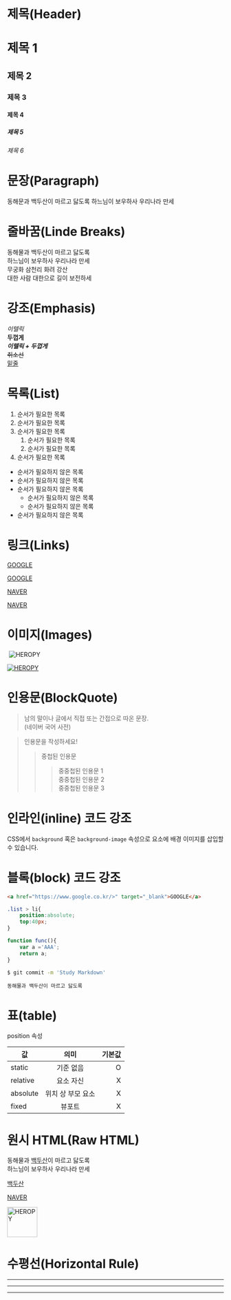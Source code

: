 # 제목(Header)

# 제목 1
## 제목 2
### 제목 3
#### 제목 4
##### 제목 5
###### 제목 6

# 문장(Paragraph)

동해문과 백두산이 마르고 닳도록
하느님이 보우하사 우리나라 만세

# 줄바꿈(Linde Breaks)

동해물과 백두산이 마르고 닳도록  
하느님이 보우하사 우리나라 만세  
무궁화 삼천리 화려 강산  <br/>
대한 사람 대한으로 길이 보전하세

# 강조(Emphasis)

_이텔릭_  
**두껍게**  
**_이텔릭 + 두껍게_**  
~~취소선~~  
<u>밑줄</u>

# 목록(List)

1. 순서가 필요한 목록
1. 순서가 필요한 목록
1. 순서가 필요한 목록
    1. 순서가 필요한 목록
    1. 순서가 필요한 목록
1. 순서가 필요한 목록

- 순서가 필요하지 않은 목록
- 순서가 필요하지 않은 목록
- 순서가 필요하지 않은 목록
    - 순서가 필요하지 않은 목록
    - 순서가 필요하지 않은 목록
- 순서가 필요하지 않은 목록


# 링크(Links)
<a href="https://google.com">GOOGLE</a>


[GOOGLE](https://google.com)


<a href="https://naver.com" title="NAVER로 이동!">NAVER</a>


[NAVER](https://naver.com "NAVER로 이동!")



# 이미지(Images)

![]()
![HEROPY](https://heropy.blog/css/images/logo.png)

[![HEROPY](https://heropy.blog/css/images/logo.png)](http://heropy.blog)


# 인용문(BlockQuote)
> 남의 말이나 글에서 직접 또는
간접으로 따온 문장.  
> (네이버 국어 사전)

> 인용문을 작성하세요!
>> 중첩된 인용문
>>> 중중첩된 인용문 1  
>>> 중중첩된 인용문 2  
>>> 중중첩된 인용문 3



# 인라인(inline) 코드 강조

CSS에서 `background` 혹은 `background-image` 속성으로 요소에 배경 이미지를 삽입할 수 있습니다.

# 블록(block) 코드 강조


```html
<a href="https://www.google.co.kr/>" target="_blank">GOOGLE</a>
```

```css
.list > li{
    position:absolute;
    top:40px;
}
```

```javascript
function func(){
    var a ='AAA';
    return a;
}
```

```bash
$ git commit -m 'Study Markdown'
```

```plaintext
동해물과 백두산이 마르고 닳도록
```


# 표(table)

position 속성

값 | 의미 | 기본값
--|:--:|--:
static | 기준 없음 | O
relative | 요소 자신 | X
absolute | 위치 상 부모 요소 | X
fixed | 뷰포트 | X  


# 원시 HTML(Raw HTML)

동해물과 <u>백두산</u>이 마르고 닳도록<br/>
하느님이 보우하사 우리나라 만세


<span style="text-decoration:underline;">백두산</span>

<a href="http://naver.com" title="NAVER로 
 이동!" target="_blank">NAVER</a>

<img width="70" src="https://heropy.blog/css/images/logo.png" alt="HEROPY" /> 




# 수평선(Horizontal Rule)

---

***
___
















